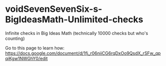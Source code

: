 # voidSevenSevenSix-s-BigIdeasMath-Unlimited-checks
Infinite checks in Big Ideas Math (technically 10000 checks but who's counting)


Go to this page to learn how: https://docs.google.com/document/d/1fj_r06niiCG6rqDxOo9QsdX_rSFw_qpqiKgw1NWGhY0/edit

